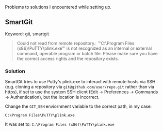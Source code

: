 Problems to solutions I encountered while setting up.
## SmartGit
Keyword: git, smartgit


> Could not read from remote repository.: '"C:\Program Files (x86)\PuTTY\plink.exe"' is not recognized as an internal or external command,
operable program or batch file.
Please make sure you have the correct access rights
and the repository exists.


### Solution

SmartGit tries to use Putty's plink.exe to interact with remote hosts via SSH (e.g. cloning a repository via `git@github.com/user/repo.git` rather than via https), if set to use the system SSH client (Edit -> Preferences -> Commands -> Authentication), but the location is incorrect.

Change the `GIT_SSH` enviornment variable to the correct path, in my case:

`C:\Program Files\PuTTY\plink.exe`

It was set to: `C:\Program Files (x86)\PuTTY\plink.exe`